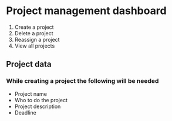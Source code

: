 # Project management dashboard

1. Create a project
2. Delete a project
3. Reassign a project
4. View all projects

## Project data

### While creating a project the following will be needed

- Project name
- Who to do the project
- Project description
- Deadline
